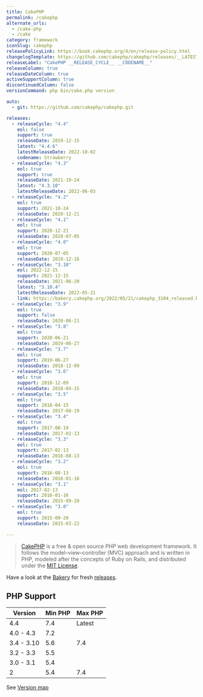 ```yaml
---
title: CakePHP
permalink: /cakephp
alternate_urls:
  - /cake-php
  - /cake
category: framework
iconSlug: cakephp
releasePolicyLink: https://book.cakephp.org/4/en/release-policy.html
changelogTemplate: https://github.com/cakephp/cakephp/releases/__LATEST__
releaseLabel: "CakePHP __RELEASE_CYCLE__ __CODENAME__"
releaseColumn: true
releaseDateColumn: true
activeSupportColumn: true
discontinuedColumn: false
versionCommand: php bin/cake.php version

auto:
  - git: https://github.com/cakephp/cakephp.git

releases:
  - releaseCycle: "4.4"
    eol: false
    support: true
    releaseDate: 2019-12-15
    latest: "4.4.6"
    latestReleaseDate: 2022-10-02
    codename: Strawberry
  - releaseCycle: "4.3"
    eol: true
    support: true
    releaseDate: 2021-10-24
    latest: "4.3.10"
    latestReleaseDate: 2022-06-03
  - releaseCycle: "4.2"
    eol: true
    support: 2021-10-24
    releaseDate: 2020-12-21
  - releaseCycle: "4.1"
    eol: true
    support: 2020-12-21
    releaseDate: 2020-07-05
  - releaseCycle: "4.0"
    eol: true
    support: 2020-07-05
    releaseDate: 2019-12-16
  - releaseCycle: "3.10"
    eol: 2022-12-15
    support: 2021-12-15
    releaseDate: 2021-06-20
    latest: "3.10.4"
    latestReleaseDate: 2022-05-21
    link: https://bakery.cakephp.org/2022/05/21/cakephp_3104_released.html
  - releaseCycle: "3.9"
    eol: true
    support: false
    releaseDate: 2020-06-21
  - releaseCycle: "3.8"
    eol: true
    support: 2020-06-21
    releaseDate: 2019-06-27
  - releaseCycle: "3.7"
    eol: true
    support: 2019-06-27
    releaseDate: 2018-12-09
  - releaseCycle: "3.6"
    eol: true
    support: 2018-12-09
    releaseDate: 2018-04-15
  - releaseCycle: "3.5"
    eol: true
    support: 2018-04-15
    releaseDate: 2017-08-19
  - releaseCycle: "3.4"
    eol: true
    support: 2017-08-19
    releaseDate: 2017-02-13
  - releaseCycle: "3.3"
    eol: true
    support: 2017-02-13
    releaseDate: 2016-08-13
  - releaseCycle: "3.2"
    eol: true
    support: 2016-08-13
    releaseDate: 2016-01-16
  - releaseCycle: "3.1"
    eol: 2017-02-13
    support: 2016-01-16
    releaseDate: 2015-09-20
  - releaseCycle: "3.0"
    eol: true
    support: 2015-09-20
    releaseDate: 2015-03-22

---
```


> [CakePHP](https://cakephp.org/) is a free & open source PHP web development framework.  It follows the model–view–controller (MVC) approach and is written in PHP, modeled after the concepts of Ruby on Rails, and distributed under the [MIT License](https://en.wikipedia.org/wiki/MIT_License).

Have a look at the [Bakery](https://bakery.cakephp.org/) for fresh [releases](https://bakery.cakephp.org/categories/release.html).
  
## PHP Support

Version    | Min PHP | Max PHP
-----------|---------|--------
4.4        | 7.4     | Latest
4.0 - 4.3  | 7.2     | 
3.4 - 3.10 | 5.6     | 7.4
3.2 - 3.3  | 5.5     |
3.0 - 3.1  | 5.4     |
2          | 5.4     | 7.4
 
See [Version map](https://github.com/cakephp/cakephp/wiki#version-map)
